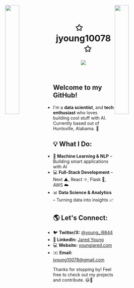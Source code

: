 <html>
<img align="left" src="https://user-images.githubusercontent.com/65187002/144930161-2f783401-8d27-4fdf-a2f7-cc0ba32f1f1f.gif" width="30%" style="display:inline;"><img align="right" src="https://user-images.githubusercontent.com/65187002/144930161-2f783401-8d27-4fdf-a2f7-cc0ba32f1f1f.gif" width="30%" style="display:inline;">
<br>
<p align="center">
    <h1 align="center">✩&emsp;jyoung10078&emsp;✩</h1>
</p>
<p align="center">
    <img src="https://readme-typing-svg.herokuapp.com/?lines=Yoooooooooooooooo;Welcome+to+my+profile!;Have+a+look+around!&font=Fira%20Code&color=%23D62F79&center=true&width=280&height=50">
</p>
<br>
</html>

##
##

## Welcome to my GitHub! 
- I'm a **data scientist**, and **tech enthusiast** who loves building cool stuff with AI. Currently based out of Huntsville, Alabama. 🚀 

## 💡 What I Do:
- 🔬 **Machine Learning & NLP** – Building smart applications with AI  
- 💻 **Full-Stack Development** – Next ▲, React ⚛️, Flask 🐍, AWS ☁️  
- 📊 **Data Science & Analytics** – Turning data into insights 📈  

## 🌎 Let's Connect:
- 🐦 **Twitter/X:** [@young_j9844](https://twitter.com/young_j9844)  
- 💼 **LinkedIn:** [Jared Young](https://www.linkedin.com/in/jared-young-5b4b3318b/)
- 💻 **Website:** [youngjared.com](https://www.youngjared.com)
- ✉️ **Email:** jyoung10078@gmail.com

Thanks for stopping by! Feel free to check out my projects and contribute. 😃🚀
